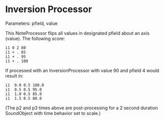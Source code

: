 # Inversion Processor

Parameters: pfield, value

This NoteProcessor flips all values in designated pfield about an axis
(value). The following score:

    i1 0 2 80
    i1 + . 85
    i1 + . 95
    i1 + . 100

If processed with an InversionProcessor with value 90 and pfield 4 would
result in:

``` 
i1  0.0 0.5 100.0
i1  0.5 0.5 95.0
i1  1.0 0.5 85.0
i1  1.5 0.5 80.0    
```

(The p2 and p3 times above are post-processing for a 2 second duration
SoundObject with time behavior set to scale.)
